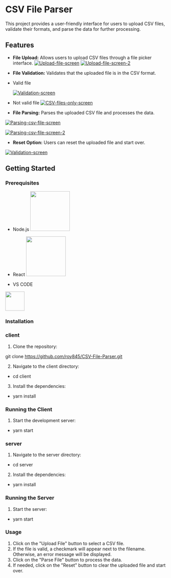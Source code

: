 # CSV File Parser

This project provides a user-friendly interface for users to upload CSV files, validate their formats, and parse the data for further processing.

## Features

- <strong>File Upload:</strong> Allows users to upload CSV files through a file picker interface.
  <a href="https://ibb.co/2Z3pXQX"><img src="https://i.ibb.co/NT2GwPw/Upload-file-screen.png" alt="Upload-file-screen" border="0"></a>
  <a href="https://ibb.co/fMTw2yN"><img src="https://i.ibb.co/7v0mXZp/Upload-file-screen-2.png" alt="Upload-file-screen-2" border="0"></a>

- <strong>File Validation:</strong> Validates that the uploaded file is in the CSV format.

- Valid file

  <a href="https://ibb.co/gwrWCdm"><img src="https://i.ibb.co/Bjf6RGc/Validation-screen.png" alt="Validation-screen" border="0"></a>

- Not valid file
  <a href="https://ibb.co/8sqxRDK"><img src="https://i.ibb.co/mTkyYCD/CSV-files-only-screen.png" alt="CSV-files-only-screen" border="0"></a>

- <strong>File Parsing:</strong> Parses the uploaded CSV file and processes the data.

<a href="https://ibb.co/0hhLmm3"><img src="https://i.ibb.co/ChhymmF/Parsing-csv-file-screen.png" alt="Parsing-csv-file-screen" border="0"></a>

<a href="https://ibb.co/99rD5dz"><img src="https://i.ibb.co/6RWMCqV/Parsing-csv-file-screen-2.png" alt="Parsing-csv-file-screen-2" border="0"></a>

- <strong>Reset Option:</strong> Users can reset the uploaded file and start over.

<a href="https://ibb.co/gwrWCdm"><img src="https://i.ibb.co/Bjf6RGc/Validation-screen.png" alt="Validation-screen" border="0"></a>

## Getting Started

### Prerequisites

- Node.js
  <img src="https://upload.wikimedia.org/wikipedia/commons/d/d9/Node.js_logo.svg" width="124px" height="124px">

- React
  <img src="https://upload.wikimedia.org/wikipedia/he/a/a7/React-icon.svg" width="124px" height="124px">

- VS CODE

<img src="https://upload.wikimedia.org/wikipedia/commons/9/9a/Visual_Studio_Code_1.35_icon.svg" width="60px" height="60px">

### Installation

### client

1. Clone the repository:

git clone https://github.com/roy845/CSV-File-Parser.git

2. Navigate to the client directory:

- cd client

3. Install the dependencies:

- yarn install

### Running the Client

1. Start the development server:

- yarn start

### server

1. Navigate to the server directory:

- cd server

2. Install the dependencies:

- yarn install

### Running the Server

1. Start the server:

- yarn start

### Usage

1. Click on the "Upload File" button to select a CSV file.
2. If the file is valid, a checkmark will appear next to the filename. Otherwise, an error message will be displayed.
3. Click on the "Parse File" button to process the data.
4. If needed, click on the "Reset" button to clear the uploaded file and start over.
